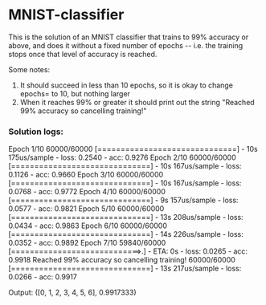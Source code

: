 # MNIST-classifier

This is the solution of an MNIST classifier that trains to 99% accuracy or above, and does it without a fixed number of epochs -- i.e. the training stops once that level of accuracy is reached.

Some notes: 
1. It should succeed in less than 10 epochs, so it is okay to change epochs= to 10, but nothing larger
2. When it reaches 99% or greater it should print out the string "Reached 99% accuracy so cancelling training!"

### Solution logs:
Epoch 1/10
60000/60000 [==============================] - 10s 175us/sample - loss: 0.2540 - acc: 0.9276
Epoch 2/10
60000/60000 [==============================] - 10s 167us/sample - loss: 0.1126 - acc: 0.9660
Epoch 3/10
60000/60000 [==============================] - 10s 167us/sample - loss: 0.0768 - acc: 0.9772
Epoch 4/10
60000/60000 [==============================] - 9s 157us/sample - loss: 0.0577 - acc: 0.9821
Epoch 5/10
60000/60000 [==============================] - 13s 208us/sample - loss: 0.0434 - acc: 0.9863
Epoch 6/10
60000/60000 [==============================] - 14s 226us/sample - loss: 0.0352 - acc: 0.9892
Epoch 7/10
59840/60000 [============================>.] - ETA: 0s - loss: 0.0265 - acc: 0.9918
Reached 99% accuracy so cancelling training!
60000/60000 [==============================] - 13s 217us/sample - loss: 0.0266 - acc: 0.9917

Output: ([0, 1, 2, 3, 4, 5, 6], 0.9917333)

